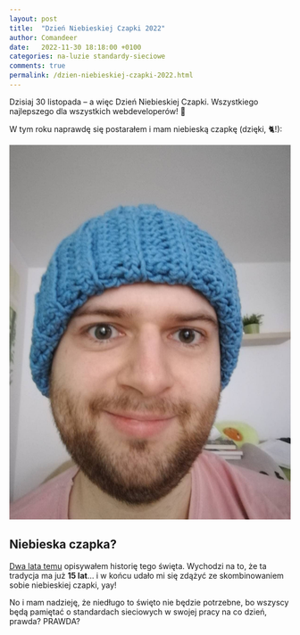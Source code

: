 ```yaml
---
layout: post
title:  "Dzień Niebieskiej Czapki 2022"
author: Comandeer
date:   2022-11-30 18:18:00 +0100
categories: na-luzie standardy-sieciowe
comments: true
permalink: /dzien-niebieskiej-czapki-2022.html
---
```


Dzisiaj 30 listopada – a więc Dzień Niebieskiej Czapki. Wszystkiego najlepszego dla wszystkich webdeveloperów! 🎉

W tym roku naprawdę się postarałem i mam niebieską czapkę (dzięki, 🐈!):

<picture class="figure">
	<source srcset="/assets/images/dzien-niebieskiej-czapki-2022/ja-w-czapce.avif" type="image/avif">
	<source srcset="/assets/images/dzien-niebieskiej-czapki-2022/ja-w-czapce.webp" type="image/webp">
	<img src="/assets/images/dzien-niebieskiej-czapki-2022/ja-w-czapce.jpg" alt="Ja w ciepłej i przyjemnej wełnianej czapce." class="figure__image">
</picture>

## Niebieska czapka?

[Dwa lata temu](https://blog.comandeer.pl/dzien-niebieskiej-czapki.html) opisywałem historię tego święta. Wychodzi na to, że ta tradycja ma już **15 lat**… i w końcu udało mi się zdążyć ze skombinowaniem sobie niebieskiej czapki, yay!

No i mam nadzieję, że niedługo to święto nie będzie potrzebne, bo wszyscy będą pamiętać o standardach sieciowych w swojej pracy na co dzień, prawda? PRAWDA?

